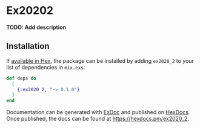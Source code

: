# Ex20202

**TODO: Add description**

## Installation

If [available in Hex](https://hex.pm/docs/publish), the package can be installed
by adding `ex2020_2` to your list of dependencies in `mix.exs`:

```elixir
def deps do
  [
    {:ex2020_2, "~> 0.1.0"}
  ]
end
```

Documentation can be generated with [ExDoc](https://github.com/elixir-lang/ex_doc)
and published on [HexDocs](https://hexdocs.pm). Once published, the docs can
be found at <https://hexdocs.pm/ex2020_2>.

